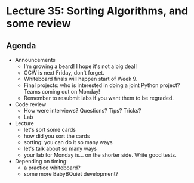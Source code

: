 # Lecture 35: Sorting Algorithms, and some review
## Agenda
- Announcements
    - I'm growing a beard! I hope it's not a big deal!
    - CCW is next Friday, don't forget.
    - Whiteboard finals will happen start of Week 9.
    - Final projects: who is interested in doing a joint Python project? Teams coming out on Monday!
    - Remember to resubmit labs if you want them to be regraded.
- Code review
    - How were interviews? Questions? Tips? Tricks?
    - Lab
- Lecture
    - let's sort some cards
    - how did you sort the cards
    - sorting: you can do it so many ways
    - let's talk about so many ways
    - your lab for Monday is... on the shorter side. Write good tests.
- Depending on timing:
    - a practice whiteboard?
    - some more BabyBQuiet development?
